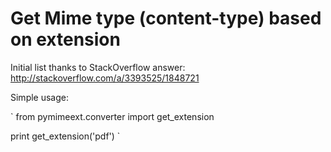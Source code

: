 # Get Mime type (content-type) based on extension

Initial list thanks to StackOverflow answer: http://stackoverflow.com/a/3393525/1848721

Simple usage:

`
from pymimeext.converter import get_extension

print get_extension('pdf')
`